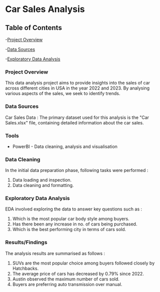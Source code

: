 # Car Sales Analysis

## Table of Contents
-[Project Overview](#project-overview)

-[Data Sources](#data-sources)

-[Exploratory Data Analysis](#exploratory-data-analysis)

### Project Overview

This data analysis project aims to provide insights into the sales of car across different cities in USA in the year 2022 and 2023. By analysing various aspects of the sales, we seek to identify trends.

### Data Sources 

Car Sales Data : The primary dataset used for this analysis is the "Car Sales.xlsx" file, containing detailed information about the car sales.

### Tools

- PowerBI - Data cleaning, analysis and visualisation

### Data Cleaning 
 In the initial data preparation phase, following tasks were performed : 
 1. Data loading and inspection.
 2. Data cleaning and formatting.

### Exploratory Data Analysis
EDA involved exploring the data to answer key questions such as : 
1. Which is the most popular car body style among buyers.
2. Has there been any increase in no. of cars being purchased.
3. Which is the best performing city in terms of cars sold.

### Results/Findings

The analysis results are summarised as follows : 
1. SUVs are the most popular choice among buyers followed closely by Hatchbacks.
2. The average price of cars has decreased by 0.79% since 2022.
3. Austin observed the maximum number of cars sold.
4. Buyers are preferring auto transmission over manual.

